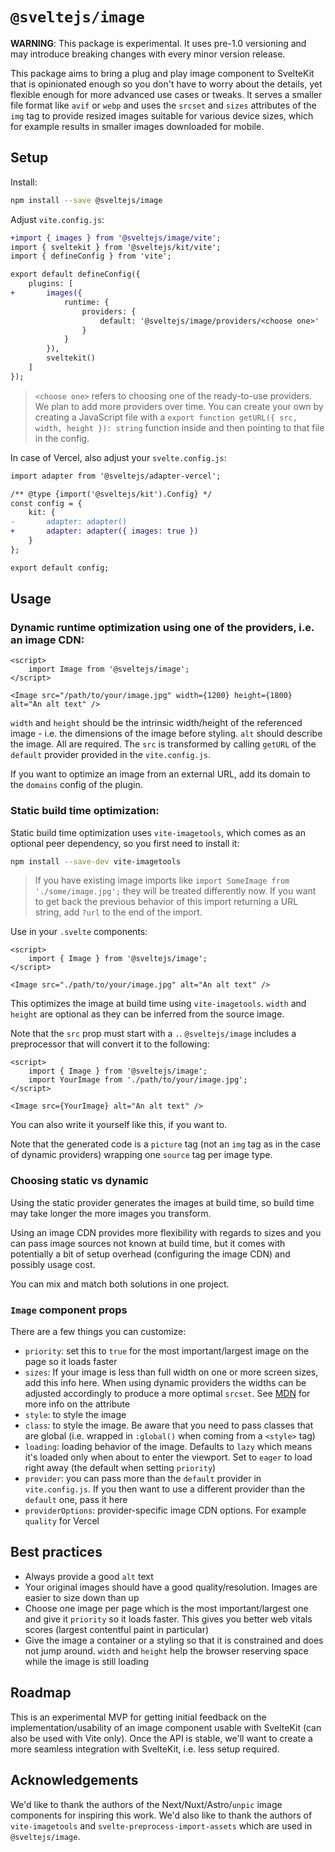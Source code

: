 # `@sveltejs/image`

**WARNING**: This package is experimental. It uses pre-1.0 versioning and may introduce breaking changes with every minor version release.

This package aims to bring a plug and play image component to SvelteKit that is opinionated enough so you don't have to worry about the details, yet flexible enough for more advanced use cases or tweaks. It serves a smaller file format like `avif` or `webp` and uses the `srcset` and `sizes` attributes of the `img` tag to provide resized images suitable for various device sizes, which for example results in smaller images downloaded for mobile.

## Setup

Install:

```bash
npm install --save @sveltejs/image
```

Adjust `vite.config.js`:

```diff
+import { images } from '@sveltejs/image/vite';
import { sveltekit } from '@sveltejs/kit/vite';
import { defineConfig } from 'vite';

export default defineConfig({
	plugins: [
+		images({
			runtime: {
				providers: {
					default: '@sveltejs/image/providers/<choose one>'
				}
			}
		}),
		sveltekit()
	]
});
```

> `<choose one>` refers to choosing one of the ready-to-use providers. We plan to add more providers over time. You can create your own by creating a JavaScript file with a `export function getURL({ src, width, height }): string` function inside and then pointing to that file in the config.

In case of Vercel, also adjust your `svelte.config.js`:

```diff
import adapter from '@sveltejs/adapter-vercel';

/** @type {import('@sveltejs/kit').Config} */
const config = {
	kit: {
-		adapter: adapter()
+		adapter: adapter({ images: true })
	}
};

export default config;
```

## Usage

### Dynamic runtime optimization using one of the providers, i.e. an image CDN:

```svelte
<script>
	import Image from '@sveltejs/image';
</script>

<Image src="/path/to/your/image.jpg" width={1200} height={1800} alt="An alt text" />
```

`width` and `height` should be the intrinsic width/height of the referenced image - i.e. the dimensions of the image before styling. `alt` should describe the image. All are required. The `src` is transformed by calling `getURL` of the `default` provider provided in the `vite.config.js`.

If you want to optimize an image from an external URL, add its domain to the `domains` config of the plugin.

### Static build time optimization:

Static build time optimization uses `vite-imagetools`, which comes as an optional peer dependency, so you first need to install it:

```bash
npm install --save-dev vite-imagetools
```

> If you have existing image imports like `import SomeImage from './some/image.jpg';` they will be treated differently now. If you want to get back the previous behavior of this import returning a URL string, add `?url` to the end of the import.

Use in your `.svelte` components:

```svelte
<script>
	import { Image } from '@sveltejs/image';
</script>

<Image src="./path/to/your/image.jpg" alt="An alt text" />
```

This optimizes the image at build time using `vite-imagetools`. `width` and `height` are optional as they can be inferred from the source image.

Note that the `src` prop must start with a `.`. `@sveltejs/image` includes a preprocessor that will convert it to the following:

```svelte
<script>
	import { Image } from '@sveltejs/image';
	import YourImage from './path/to/your/image.jpg';
</script>

<Image src={YourImage} alt="An alt text" />
```

You can also write it yourself like this, if you want to.

Note that the generated code is a `picture` tag (not an `img` tag as in the case of dynamic providers) wrapping one `source` tag per image type.

### Choosing static vs dynamic

Using the static provider generates the images at build time, so build time may take longer the more images you transform.

Using an image CDN provides more flexibility with regards to sizes and you can pass image sources not known at build time, but it comes with potentially a bit of setup overhead (configuring the image CDN) and possibly usage cost.

You can mix and match both solutions in one project.

### `Image` component props

There are a few things you can customize:

- `priority`: set this to `true` for the most important/largest image on the page so it loads faster
- `sizes`: If your image is less than full width on one or more screen sizes, add this info here. When using dynamic providers the widths can be adjusted accordingly to produce a more optimal `srcset`. See [MDN](https://developer.mozilla.org/en-US/docs/Web/API/HTMLImageElement/sizes) for more info on the attribute
- `style`: to style the image
- `class`: to style the image. Be aware that you need to pass classes that are global (i.e. wrapped in `:global()` when coming from a `<style>` tag)
- `loading`: loading behavior of the image. Defaults to `lazy` which means it's loaded only when about to enter the viewport. Set to `eager` to load right away (the default when setting `priority`)
- `provider`: you can pass more than the `default` provider in `vite.config.js`. If you then want to use a different provider than the `default` one, pass it here
- `providerOptions`: provider-specific image CDN options. For example `quality` for Vercel

## Best practices

- Always provide a good `alt` text
- Your original images should have a good quality/resolution. Images are easier to size down than up
- Choose one image per page which is the most important/largest one and give it `priority` so it loads faster. This gives you better web vitals scores (largest contentful paint in particular)
- Give the image a container or a styling so that it is constrained and does not jump around. `width` and `height` help the browser reserving space while the image is still loading

## Roadmap

This is an experimental MVP for getting initial feedback on the implementation/usability of an image component usable with SvelteKit (can also be used with Vite only). Once the API is stable, we'll want to create a more seamless integration with SvelteKit, i.e. less setup required.

## Acknowledgements

We'd like to thank the authors of the Next/Nuxt/Astro/`unpic` image components for inspiring this work. We'd also like to thank the authors of `vite-imagetools` and `svelte-preprocess-import-assets` which are used in `@sveltejs/image`.
